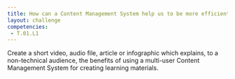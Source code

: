 ```yaml
---
title: How can a Content Management System help us to be more efficient?
layout: challenge
competencies:
 - T.01.L1
---
```

Create a short video, audio file, article or infographic which explains, to a non-technical audience, the benefits of using a multi-user Content Management System for creating learning materials.